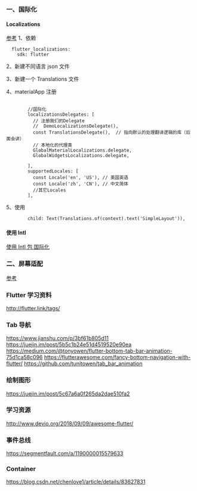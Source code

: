 ### 一、国际化
#### Localizations
[参考](https://www.jianshu.com/p/77e51069b90e)
1、依赖
```text
  flutter_localizations:
    sdk: flutter
```
2、新建不同语言 json 文件

3、新建一个 Translations 文件



4、materialApp 注册
```text

        //国际化
        localizationsDelegates: [
          // 注册我们的Delegate
          //  DemoLocalizationsDelegate(),
          const TranslationsDelegate(),  // 指向默认的处理翻译逻辑的库（后面会讲）
          // 本地化的代理类
          GlobalMaterialLocalizations.delegate,
          GlobalWidgetsLocalizations.delegate,

        ],
        supportedLocales: [
          const Locale('en', 'US'), // 美国英语
          const Locale('zh', 'CN'), // 中文简体
          //其它Locales
        ],
```

5、使用
```text
        child: Text(Translations.of(context).text('SimpleLayout')),
```

#### 使用 Intl
[使用 Intl 包 国际化](https://book.flutterchina.club/chapter12/intl.html)


### 二、屏幕适配
[参考](https://juejin.im/post/5bc5a56a5188255c352d88fe)



### Flutter 学习资料
http://flutter.link/tags/


### Tab 导航
https://www.jianshu.com/p/3bf61b805d11
https://juejin.im/post/5b5c1b24e51d4519520e90ea
https://medium.com/@tonyowen/flutter-bottom-tab-bar-animation-75d1ca58c096
https://flutterawesome.com/fancy-bottom-navigation-with-flutter/
https://github.com/tunitowen/tab_bar_animation


### 绘制图形
https://juejin.im/post/5c67a6a0f265da2dae510fa2


### 学习资源
http://www.devio.org/2018/09/09/awesome-flutter/


### 事件总线
https://segmentfault.com/a/1190000015579633

### Container 
https://blog.csdn.net/chenlove1/article/details/83627831



